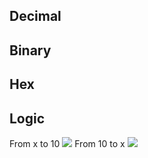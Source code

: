 ## Decimal
## Binary
## Hex
## Logic

From x to 10
![](Pasted%20image%2020220622231715.png)
From 10 to x
![](Pasted%20image%2020220622231730.png)